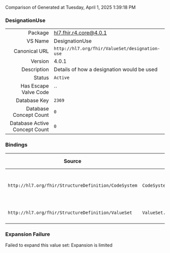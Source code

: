 Comparison of 
Generated at Tuesday, April 1, 2025 1:39:18 PM

### DesignationUse

|      |     |
| ---: | --- |
| Package | hl7.fhir.r4.core@4.0.1 |
| VS Name | DesignationUse |
| Canonical URL | `http://hl7.org/fhir/ValueSet/designation-use` |
| Version | 4.0.1 |
| Description | Details of how a designation would be used |
| Status | `Active` |
| Has Escape Valve Code | `` |
| Database Key | `2369` |
| Database Concept Count | `0` |
| Database Active Concept Count | `0` |
### Bindings

| Source | Element | Binding | Strength | Element Short |
| ------ | ------- | ------- | -------- | ------------- |
| `http://hl7.org/fhir/StructureDefinition/CodeSystem` | `CodeSystem.concept.designation.use` | `http://hl7.org/fhir/ValueSet/designation-use` | `Extensible` | Details how this designation would be used |
| `http://hl7.org/fhir/StructureDefinition/ValueSet` | `ValueSet.compose.include.concept.designation.use` | `http://hl7.org/fhir/ValueSet/designation-use` | `Extensible` | Types of uses of designations |

### Expansion Failure

Failed to expand this value set: Expansion is limited
